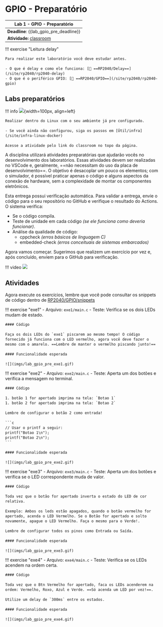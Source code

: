 # GPIO - Preparatório

| Lab 1 - GPIO - Preparatório                            |
|--------------------------------------------------------|
| **Deadline**: {{lab_gpio_pre_deadline}}                |
| **Atividade:** [classroom]({{lab_gpio_pre_classroom}}) |

!!! exercise "Leitura delay"

    Para realizar este laboratório você deve estudar antes.
   
    - O que é delay e como ele funciona: [📕 ==RP2040/Delay==](/site/rp2040/rp2040-delay)
    - O que é o periférico GPIO: [📘 ==RP2040/GPIO==](/site/rp2040/rp2040-gpio)
    
## Labs preparatórios

!!! info
    ![](https://upload.wikimedia.org/wikipedia/commons/thumb/3/35/Tux.svg/1200px-Tux.svg.png){width=100px, align=left}
    
    Realizar dentro do Linux com o seu ambiente já pre configurado. 
    
    - Se você ainda não configurou, siga os passos em [Útil/infra](/site/infra-linux-docker)

    Acesse a atividade pelo link do classroom no topo da página.


A disciplina utilizará atividades preparatórias que ajudarão vocês no desenvolvimento dos laboratórios. Essas atividades devem ser realizadas no VSCode e, geralmente, ==não necessitam do uso da placa de desenvolvimento==. O objetivo é desacoplar um pouco os elementos; com o simulador, é possível praticar apenas o código e alguns aspectos da conexão de hardware, sem a complexidade de montar os componentes eletrônicos.

Esta entrega possui verificação automática. Para validar a entrega, envie o código para o seu repositório no GitHub e verifique o resultado do Actions. O sistema verifica:

- Se o código compila.
- Teste de unidade em cada código *(se ele funciona como deveria funcionar)*.
- Análise da qualidade de código:
    - cppcheck *(erros básicos de linguagem C)*
    - embedded-check *(erros conceituais de sistemas embarcados)*

Agora vamos começar. Sugerimos que realizem um exercício por vez e, após concluído, enviem para o GitHub para verificação.

!!! video
    ![](https://youtu.be/io7dd_pljyY?si=92IFG-zSnb-w1wX_)

## Atividades

Agora execute os exercícios, lembre que você pode consultar os snippets de código dentro de [RP2040/GPIO/snippets](/site/rp2040/rp2040-gpio/#snippets)

!!! exercise "exe1"
    - Arquivo: `exe1/main.c`
    - Teste: Verifica se os dois LEDs mudam de estado.
    
    #### Código
    
    Faça os dois LEDs do `exe1` piscarem ao mesmo tempo! O código fornecido já funciona com o LED vermelho, agora você deve fazer o mesmo com o amarelo. ==Lembre de manter o vermelho piscando junto!==
    
    #### Funcionalidade esperada
    
    ![](imgs/lab_gpio_pre_exe1.gif)
    
!!! exercise "exe2"
    - Arquivo: `exe2/main.c`
    - Teste: Aperta um dos botões e verifica a mensagem no terminal.
    
    #### Código
    
    1. botão 1 for apertado imprima na tela: `Botao 1`
    1. botão 2 for apertado imprima na tela: `Botao 2`
    
    Lembre de configurar o botão 2 como entrada!
    
    ```c 
    // Usar o printf a seguir:
    printf("Botao 1\n");
    printf("Botao 2\n");
    ```
 
    #### Funcionalidade esperada
    
    ![](imgs/lab_gpio_pre_exe2.gif)
    
!!! exercise "exe3"
    - Arquivo: `exe3/main.c`
    - Teste: Aperta um dos botões e verifica se o LED correspondente muda de valor.
    
    #### Código

    Toda vez que o botão for apertado inverta o estado do LED de cor relativa.
    
    Exemplo: Ambos os leds estão apagados, quando o botão vermelho for apertado, acenda o LED Vermelho. Se o Botão for apertado e solto novamente, apague o LED Vermelho. Faça o mesmo para o Verde!. 

    Lembre de configurar todos os pinos como Entrada ou Saída.

    #### Funcionalidade esperada
    
    ![](imgs/lab_gpio_pre_exe3.gif)
    
!!! exercise "exe4"
    - Arquivo: `exe4/main.c`
    - Teste: Verifica se os LEDs acendem na ordem certa.
    
    #### Código

    Toda vez que o Btn Vermelho for apertado, faca os LEDs acenderem na ordem: Vermelho, Roxo, Azul e Verde. ==Só acenda um LED por vez!==.
    
    Utilize um delay de `300ms` entre os estados.

    #### Funcionalidade esperada
    
    ![](imgs/lab_gpio_pre_exe4.gif)
